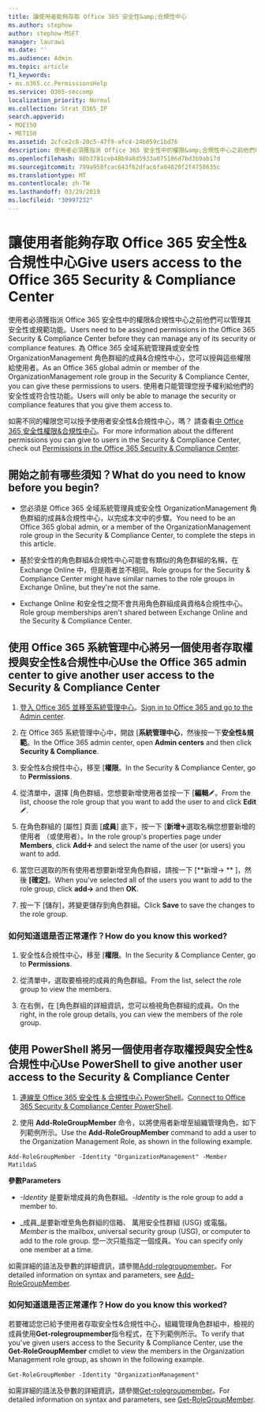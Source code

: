 ```yaml
---
title: 讓使用者能夠存取 Office 365 安全性&amp;合規性中心
ms.author: stephow
author: stephow-MSFT
manager: laurawi
ms.date: ''
ms.audience: Admin
ms.topic: article
f1_keywords:
- ms.o365.cc.PermissionsHelp
ms.service: O365-seccomp
localization_priority: Normal
ms.collection: Strat_O365_IP
search.appverid:
- MOE150
- MET150
ms.assetid: 2cfce2c8-20c5-47f9-afc4-24b059c1bd76
description: 使用者必須獲指派 Office 365 安全性中的權限&amp;合規性中心之前他們可以管理其安全性或規範功能。
ms.openlocfilehash: 08b3781ceb48b9a8d5933a075106d7bd3b9ab17d
ms.sourcegitcommit: 799a958fcac643f62dfac6fa04020f2f4758635c
ms.translationtype: MT
ms.contentlocale: zh-TW
ms.lasthandoff: 03/29/2019
ms.locfileid: "30997232"
---
```

# <a name="give-users-access-to-the-office-365-security-amp-compliance-center"></a><span data-ttu-id="a42dc-103">讓使用者能夠存取 Office 365 安全性&amp;合規性中心</span><span class="sxs-lookup"><span data-stu-id="a42dc-103">Give users access to the Office 365 Security &amp; Compliance Center</span></span>

<span data-ttu-id="a42dc-104">使用者必須獲指派 Office 365 安全性中的權限&amp;合規性中心之前他們可以管理其安全性或規範功能。</span><span class="sxs-lookup"><span data-stu-id="a42dc-104">Users need to be assigned permissions in the Office 365 Security &amp; Compliance Center before they can manage any of its security or compliance features.</span></span> <span data-ttu-id="a42dc-105">為 Office 365 全域系統管理員或安全性 OrganizationManagement 角色群組的成員&amp;合規性中心，您可以授與這些權限給使用者。</span><span class="sxs-lookup"><span data-stu-id="a42dc-105">As an Office 365 global admin or member of the OrganizationManagement role group in the Security &amp; Compliance Center, you can give these permissions to users.</span></span> <span data-ttu-id="a42dc-106">使用者只能管理您授予權利給他們的安全性或符合性功能。</span><span class="sxs-lookup"><span data-stu-id="a42dc-106">Users will only be able to manage the security or compliance features that you give them access to.</span></span> 
  
<span data-ttu-id="a42dc-107">如需不同的權限您可以授予使用者安全性&amp;合規性中心，嗎？ 請查看[中 Office 365 安全性權限&amp;合規性中心](permissions-in-the-security-and-compliance-center.md)。</span><span class="sxs-lookup"><span data-stu-id="a42dc-107">For more information about the different permissions you can give to users in the Security &amp; Compliance Center, check out [Permissions in the Office 365 Security &amp; Compliance Center](permissions-in-the-security-and-compliance-center.md).</span></span>
  
## <a name="what-do-you-need-to-know-before-you-begin"></a><span data-ttu-id="a42dc-108">開始之前有哪些須知？</span><span class="sxs-lookup"><span data-stu-id="a42dc-108">What do you need to know before you begin?</span></span>

- <span data-ttu-id="a42dc-109">您必須是 Office 365 全域系統管理員或安全性 OrganizationManagement 角色群組的成員&amp;合規性中心，以完成本文中的步驟。</span><span class="sxs-lookup"><span data-stu-id="a42dc-109">You need to be an Office 365 global admin, or a member of the OrganizationManagement role group in the Security &amp; Compliance Center, to complete the steps in this article.</span></span>
    
- <span data-ttu-id="a42dc-110">基於安全性的角色群組&amp;合規性中心可能會有類似的角色群組的名稱，在 Exchange Online 中，但是兩者並不相同。</span><span class="sxs-lookup"><span data-stu-id="a42dc-110">Role groups for the Security &amp; Compliance Center might have similar names to the role groups in Exchange Online, but they're not the same.</span></span> 
    
- <span data-ttu-id="a42dc-111">Exchange Online 和安全性之間不會共用角色群組成員資格&amp;合規性中心。</span><span class="sxs-lookup"><span data-stu-id="a42dc-111">Role group memberships aren't shared between Exchange Online and the Security &amp; Compliance Center.</span></span>
    
## <a name="use-the-office-365-admin-center-to-give-another-user-access-to-the-security-amp-compliance-center"></a><span data-ttu-id="a42dc-112">使用 Office 365 系統管理中心將另一個使用者存取權授與安全性&amp;合規性中心</span><span class="sxs-lookup"><span data-stu-id="a42dc-112">Use the Office 365 admin center to give another user access to the Security &amp; Compliance Center</span></span>

1. <span data-ttu-id="a42dc-113">[登入 Office 365 並移至系統管理中心](https://go.microsoft.com/fwlink/p/?LinkId=525275)。</span><span class="sxs-lookup"><span data-stu-id="a42dc-113">[Sign in to Office 365 and go to the Admin center](https://go.microsoft.com/fwlink/p/?LinkId=525275).</span></span>
    
2. <span data-ttu-id="a42dc-114">在 Office 365 系統管理中心中，開啟 [**系統管理中心**，然後按一下**安全性&amp;規範**。</span><span class="sxs-lookup"><span data-stu-id="a42dc-114">In the Office 365 admin center, open **Admin centers** and then click **Security &amp; Compliance**.</span></span> 
    
3. <span data-ttu-id="a42dc-115">安全性&amp;合規性中心，移至 [**權限**。</span><span class="sxs-lookup"><span data-stu-id="a42dc-115">In the Security &amp; Compliance Center, go to **Permissions**.</span></span>
    
4. <span data-ttu-id="a42dc-116">從清單中，選擇 [角色群組，您想要新增使用者並按一下 [**編輯**![編輯圖示](media/O365_MDM_CreatePolicy_EditIcon.gif)。</span><span class="sxs-lookup"><span data-stu-id="a42dc-116">From the list, choose the role group that you want to add the user to and click **Edit** ![Edit icon](media/O365_MDM_CreatePolicy_EditIcon.gif).</span></span>
    
5. <span data-ttu-id="a42dc-117">在角色群組的 [屬性] 頁面 [**成員**] 底下，按一下 [**新增**![加入圖示](media/ITPro-EAC-AddIcon.gif)選取名稱您想要新增的使用者 （或使用者）。</span><span class="sxs-lookup"><span data-stu-id="a42dc-117">In the role group's properties page under **Members**, click **Add**![Add Icon](media/ITPro-EAC-AddIcon.gif) and select the name of the user (or users) you want to add.</span></span> 
    
6. <span data-ttu-id="a42dc-118">當您已選取的所有使用者想要新增至角色群組，請按一下 [\*\*新增-\> \*\* ]，然後 **[確定]**。</span><span class="sxs-lookup"><span data-stu-id="a42dc-118">When you've selected all of the users you want to add to the role group, click **add-\>** and then **OK**.</span></span>
    
7. <span data-ttu-id="a42dc-119">按一下 [儲存]，將變更儲存到角色群組。</span><span class="sxs-lookup"><span data-stu-id="a42dc-119">Click **Save** to save the changes to the role group.</span></span> 
    
### <a name="how-do-you-know-this-worked"></a><span data-ttu-id="a42dc-120">如何知道這是否正常運作？</span><span class="sxs-lookup"><span data-stu-id="a42dc-120">How do you know this worked?</span></span>

1. <span data-ttu-id="a42dc-121">安全性&amp;合規性中心，移至 [**權限**。</span><span class="sxs-lookup"><span data-stu-id="a42dc-121">In the Security &amp; Compliance Center, go to **Permissions**.</span></span>
    
2. <span data-ttu-id="a42dc-122">從清單中，選取要檢視的成員的角色群組。</span><span class="sxs-lookup"><span data-stu-id="a42dc-122">From the list, select the role group to view the members.</span></span>
    
3. <span data-ttu-id="a42dc-123">在右側，在 [角色群組的詳細資訊，您可以檢視角色群組的成員。</span><span class="sxs-lookup"><span data-stu-id="a42dc-123">On the right, in the role group details, you can view the members of the role group.</span></span>
    
## <a name="use-powershell-to-give-another-user-access-to-the-security-amp-compliance-center"></a><span data-ttu-id="a42dc-124">使用 PowerShell 將另一個使用者存取權授與安全性&amp;合規性中心</span><span class="sxs-lookup"><span data-stu-id="a42dc-124">Use PowerShell to give another user access to the Security &amp; Compliance Center</span></span>

1. <span data-ttu-id="a42dc-125">[連線至 Office 365 安全性 & 合規性中心 PowerShell](https://docs.microsoft.com/en-us/powershell/exchange/office-365-scc/connect-to-scc-powershell/connect-to-scc-powershell?view=exchange-ps)。</span><span class="sxs-lookup"><span data-stu-id="a42dc-125">[Connect to Office 365 Security & Compliance Center PowerShell](https://docs.microsoft.com/en-us/powershell/exchange/office-365-scc/connect-to-scc-powershell/connect-to-scc-powershell?view=exchange-ps).</span></span>
    
2. <span data-ttu-id="a42dc-126">使用 **Add-RoleGroupMember** 命令，以將使用者新增至組織管理角色，如下列範例所示。</span><span class="sxs-lookup"><span data-stu-id="a42dc-126">Use the **Add-RoleGroupMember** command to add a user to the Organization Management Role, as shown in the following example.</span></span> 
    
  ```
  Add-RoleGroupMember -Identity "OrganizationManagement" -Member MatildaS
  
  ```

 <span data-ttu-id="a42dc-127">**參數**</span><span class="sxs-lookup"><span data-stu-id="a42dc-127">**Parameters**</span></span>
  
- <span data-ttu-id="a42dc-128">_-Identity_ 是要新增成員的角色群組。</span><span class="sxs-lookup"><span data-stu-id="a42dc-128">_-Identity_ is the role group to add a member to.</span></span> 
    
- <span data-ttu-id="a42dc-129">_成員_是要新增至角色群組的信箱、 萬用安全性群組 (USG) 或電腦。</span><span class="sxs-lookup"><span data-stu-id="a42dc-129">_Member_ is the mailbox, universal security group (USG), or computer to add to the role group.</span></span> <span data-ttu-id="a42dc-130">您一次只能指定一個成員。</span><span class="sxs-lookup"><span data-stu-id="a42dc-130">You can specify only one member at a time.</span></span> 
    
<span data-ttu-id="a42dc-131">如需詳細的語法及參數的詳細資訊，請參閱[Add-rolegroupmember](https://go.microsoft.com/fwlink/p/?LinkId=510859)。</span><span class="sxs-lookup"><span data-stu-id="a42dc-131">For detailed information on syntax and parameters, see [Add-RoleGroupMember](https://go.microsoft.com/fwlink/p/?LinkId=510859).</span></span>
  
### <a name="how-do-you-know-this-worked"></a><span data-ttu-id="a42dc-132">如何知道這是否正常運作？</span><span class="sxs-lookup"><span data-stu-id="a42dc-132">How do you know this worked?</span></span>

<span data-ttu-id="a42dc-133">若要確認您已給予使用者存取安全性&amp;合規性中心，組織管理角色群組中，檢視的成員使用**Get-rolegroupmember**指令程式，在下列範例所示。</span><span class="sxs-lookup"><span data-stu-id="a42dc-133">To verify that you've given users access to the Security &amp; Compliance Center, use the **Get-RoleGroupMember** cmdlet to view the members in the Organization Management role group, as shown in the following example.</span></span> 
  
```
Get-RoleGroupMember -Identity "OrganizationManagement"

```

<span data-ttu-id="a42dc-134">如需詳細的語法及參數的詳細資訊，請參閱[Get-rolegroupmember](https://go.microsoft.com/fwlink/p/?LinkId=510860)。</span><span class="sxs-lookup"><span data-stu-id="a42dc-134">For detailed information on syntax and parameters, see [Get-RoleGroupMember](https://go.microsoft.com/fwlink/p/?LinkId=510860).</span></span>
  

